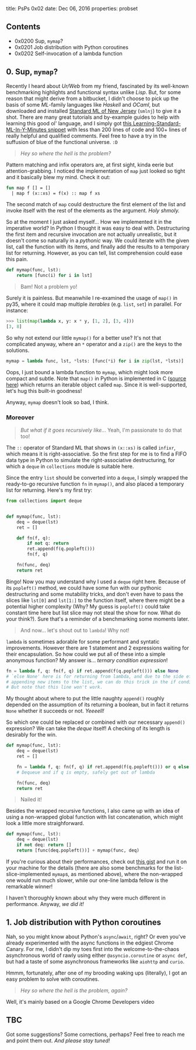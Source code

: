 title:      PsPs 0x02
date:       Dec 06, 2016
properties: probset

## Contents

* 0x0200 Sup, `mymap`?
* 0x0201 Job distribution with Python coroutines
* 0x0202 Self-invocation of a lambda function


## 0. Sup, `mymap`?

Recently I heard about *Ur/Web* from my friend, fascinated by its well-known
benchmarking highlights and functional syntax unlike *Lisp*. But, for some
reason that might derive from a bitbucket, I didn't choose to pick up the basis
of some *ML*-family languages like *Haskell* and *OCaml*, but downloaded and
installed [Standard ML of New Jersey](http://www.smlnj.org/) (`smlnj`) to give
it a shot. There are many great tutorials and by-example guides to help with
learning this good ol' language, and I simply got
[this Learning-Standard-ML-In-Y-Minutes snippet](https://learnxinyminutes.com/docs/standard-ml/)
with less than 200 lines of code and 100+ lines of really helpful and qualified
comments. Feel free to have a try in the suffusion of blue of the functional
universe. `:D`

> *Hey so where the hell is the problem?*

Pattern matching and infix operators are, at first sight, kinda eerie but
attention-grabbing. I noticed the implementation of `map` just looked so tight
and it basically blew my mind. Check it out:

```sml
fun map f [] = []
  | map f (x::xs) = f(x) :: map f xs
```

The second match of `map` could destructure the first element of the list and
invoke itself with the rest of the elements as the argument. *Holy shmoly.*

So at the moment I just asked myself... How we implemented it in the imperative
world? In Python I thought it was easy to deal with. Destructuring the first
item and recursive invocation are not actually unrealistic, but it doesn't come
so naturally in a *pythonic* way. We could iterate with the given list, call
the function with its items, and finally add the results to a temporary list for
returning. However, as you can tell, list comprehension could ease this pain.

```python
def mymap(func, lst):
    return [func(i) for i in lst]
```

> Bam! Not a problem yo!

Surely it is painless. But meanwhile I re-examined the usage of `map()` in py35,
where it could map multiple *iterables* (e.g. `list`, `set`) in parallel. For
instance:

```python
>>> list(map(lambda x, y: x * y, [1, 2], [3, 4]))
[3, 8]
```
So why not extend our little `mymap()` for a better use? It's not that
complicated anyway, where an `*` operator and a `zip()` are the keys to the
solutions.

```python
mymap = lambda func, lst, *lsts: [func(*i) for i in zip(lst, *lsts)]
```

Oops, I just bound a lambda function to `mymap`, which might look more compact
and subtle. Note that `map()` in Python is implemented in C
([source here](https://hg.python.org/cpython/file/tip/Python/bltinmodule.c#l940))
which returns an iterable object called `map`. Since it is well-supported, let's
hug this built-in goodness!

Anyway, `mymap` doesn't look so bad, I think.

### Moreover

> *But what if it goes recursively like...* Yeah, I'm passionate to do that too!

The `::` operator of Standard ML that shows in `(x::xs)` is called `infixr`,
which means it is right-associative. So the first step for me is to find a
FIFO data type in Python to simulate the right-associative destructuring, for
which a `deque` in `collections` module is suitable here.

Since the entry `list` should be converted into a `deque`, I simply wrapped the
ready-to-go recursive function `fn` in `mymap()`, and also placed a temporary
list for returning. Here's my first try:

```python
from collections import deque


def mymap(func, lst):
    deq = deque(lst)
    ret = []

    def fn(f, q):
        if not q: return
        ret.append(f(q.popleft()))
        fn(f, q)

    fn(func, deq)
    return ret
```

Bingo! Now you may understand why I used a `deque` right here. Because of its
`popleft()` method, we could have some fun with our pythonic destructuring and
some mutability tricks, and don't even have to pass the slices like `lst[0]` and
`lst[1:]` to the function itself, where there might be a potential higher
complexity (Why? My guess is `popleft()` could take constant time here but list
slice may not steal the show for now. What do your think?). Sure that's a
reminder of a benchmarking some moments later.

> And now... let's shout out to `lambda`! Why not!

`lambda` is sometimes adorable for some performant and syntatic improvements.
However there are 1 statement and 2 expressions waiting for their encapsulation.
So how could we put all of these into a simple anonymous function? My answer
is... *ternary condition expression*!

```python
fn = lambda f, q: fn(f, q) if ret.append(f(q.popleft())) else None
# `else None' here is for returning from lambda, and due to the side effects in
# appending new items to the list, we can do this trick in the if condition.
# But note that this line won't work.
```

My thought about where to put the little naughty `append()` roughly depended on
the assumption of its returning a boolean, but in fact it returns `None` whether
it succeeds or not. *Yeeeell!*

So which one could be replaced or combined with our necessary `append()`
expression? We can take the *deque* itself! A checking of its length is
desirably for the win.

```python
def mymap(func, lst):
    deq = deque(lst)
    ret = []

    fn = lambda f, q: fn(f, q) if ret.append(f(q.popleft())) or q else None
    # Dequeue and if q is empty, safely get out of lambda

    fn(func, deq)
    return ret
```

> Nailed it!

Besides the wrapped recursive functions, I also came up with an idea of using a
non-wrapped global function with list concatenation, which might look a little
more straighforward.

```python
def mymap(func, lst):
    deq = deque(lst)
    if not deq: return []
    return [func(deq.popleft())] + mymap(func, deq)
```

If you're curious about their performances, check out
[this gist](https://gist.github.com/anqurvanillapy/fa97acf6f0a6e960ff54854f5596125a)
and run it on your machine for the details (there are also some benchmarks for
the list-slice-implemented `mymap`s, as mentioned above), where the non-wrapped
one would run much slower, while our one-line lambda fellow is the remarkable
winner!

I haven't thoroughly known about why they were much different in performance.
Anyway, *we did it!*

## 1. Job distribution with Python coroutines

Nah, so you might know about Python's `async`/`await`, right? Or even you've
already experimented with the async functions in the edgiest Chrome Canary. For
me, I didn't dip my toes first into the welcome-to-the-chaos asynchronous world
of rawly using either `@asyncio.coroutine` or `async def`, but had a taste of
some asynchronous frameworks like `aiohttp` and `curio`.

Hmmm, fortunately, after one of my brooding waking ups (literally), I got an
easy problem to solve with coroutines.

> *Hey so where the hell is the problem, again?*

Well, it's mainly based on a Google Chrome Developers video 

## TBC

Got some suggestions? Some corrections, perhaps? Feel free to reach me and point
them out. *And please stay tuned!*
